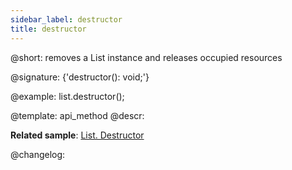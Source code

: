 ```yaml
---
sidebar_label: destructor
title: destructor
---          
```


@short: removes a List instance and releases occupied resources

@signature: {'destructor(): void;'}

@example:
list.destructor();

@template: api_method
@descr:

**Related sample**: [List. Destructor](https://snippet.dhtmlx.com/f0zto6m4)

@changelog:


